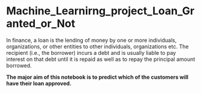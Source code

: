 # Machine_Learnirng_project_Loan_Granted_or_Not
In finance, a loan is the lending of money by one or more individuals, organizations, or other entities to other individuals, organizations etc. The recipient (i.e., the borrower) incurs a debt and is usually liable to pay interest on that debt until it is repaid as well as to repay the principal amount borrowed. 

**The major aim of this notebook is to predict which of the customers will have their loan approved.**
